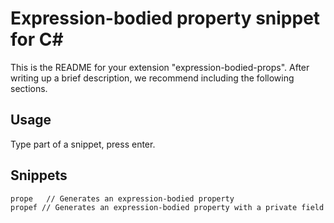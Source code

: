 # Expression-bodied property snippet for C#

This is the README for your extension "expression-bodied-props". After writing up a brief description, we recommend including the following sections.

## Usage

Type part of a snippet, press enter.

## Snippets

```
prope   // Generates an expression-bodied property
propef // Generates an expression-bodied property with a private field
```
